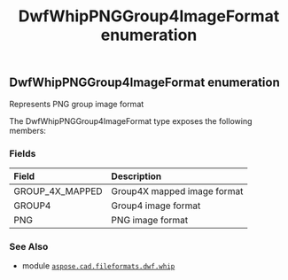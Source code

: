 ﻿---
title: DwfWhipPNGGroup4ImageFormat enumeration
second_title: Aspose.CAD for Python via .NET API References
description: 
type: docs
weight: 30
url: /python-net/aspose.cad.fileformats.dwf.whip/dwfwhippnggroup4imageformat/
is_root: false
---

## DwfWhipPNGGroup4ImageFormat enumeration

Represents PNG group image format



The DwfWhipPNGGroup4ImageFormat type exposes the following members:

### Fields
| Field | Description |
| :- | :- |
| GROUP_4X_MAPPED | Group4X mapped image format |
| GROUP4 | Group4 image format |
| PNG | PNG image format |



### See Also
* module [`aspose.cad.fileformats.dwf.whip`](..)
